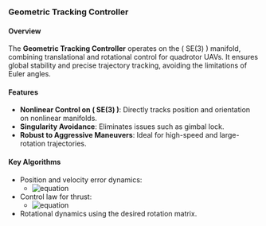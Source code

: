 ### Geometric Tracking Controller

#### Overview
The **Geometric Tracking Controller** operates on the \( SE(3) \) manifold, combining translational and rotational control for quadrotor UAVs. It ensures global stability and precise trajectory tracking, avoiding the limitations of Euler angles.

#### Features
- **Nonlinear Control on \( SE(3) \)**: Directly tracks position and orientation on nonlinear manifolds.
- **Singularity Avoidance**: Eliminates issues such as gimbal lock.
- **Robust to Aggressive Maneuvers**: Ideal for high-speed and large-rotation trajectories.

#### Key Algorithms
- Position and velocity error dynamics:
  - ![equation](https://latex.codecogs.com/svg.image?e_x=x-x_d,%5Cquad%20e_v=%5Cdot%7Bx%7D-%5Cdot%7Bx%7D_d)
- Control law for thrust:
  - ![equation](https://latex.codecogs.com/svg.image?F=-k_x%5Ccdot%20e_x-k_v%5Ccdot%20e_v&plus;m%5Ccdot%5Cddot%7Bx%7D_d&plus;m%5Ccdot%20g%5Ccdot%20e_3)
- Rotational dynamics using the desired rotation matrix.
